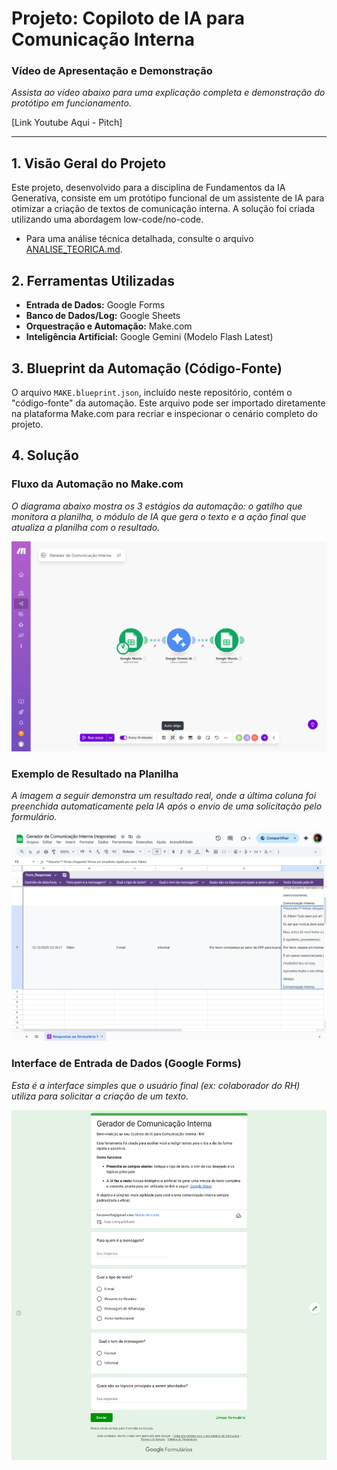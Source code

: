 # Projeto: Copiloto de IA para Comunicação Interna

### Vídeo de Apresentação e Demonstração
*Assista ao vídeo abaixo para uma explicação completa e demonstração do protótipo em funcionamento.*

[Link Youtube Aqui - Pitch]

---

## 1. Visão Geral do Projeto
Este projeto, desenvolvido para a disciplina de Fundamentos da IA Generativa, consiste em um protótipo funcional de um assistente de IA para otimizar a criação de textos de comunicação interna. A solução foi criada utilizando uma abordagem low-code/no-code.

* Para uma análise técnica detalhada, consulte o arquivo [ANALISE_TEORICA.md](ANALISE_TEORICA.md).

## 2. Ferramentas Utilizadas
* **Entrada de Dados:** Google Forms
* **Banco de Dados/Log:** Google Sheets
* **Orquestração e Automação:** Make.com
* **Inteligência Artificial:** Google Gemini (Modelo Flash Latest)

## 3. Blueprint da Automação (Código-Fonte)
O arquivo `MAKE.blueprint.json`, incluído neste repositório, contém o "código-fonte" da automação. Este arquivo pode ser importado diretamente na plataforma Make.com para recriar e inspecionar o cenário completo do projeto.

## 4. Solução

### Fluxo da Automação no Make.com
*O diagrama abaixo mostra os 3 estágios da automação: o gatilho que monitora a planilha, o módulo de IA que gera o texto e a ação final que atualiza a planilha com o resultado.*

![Fluxo da Automação no Make.com](assets/01-fluxo-automacao-make.png)

### Exemplo de Resultado na Planilha
*A imagem a seguir demonstra um resultado real, onde a última coluna foi preenchida automaticamente pela IA após o envio de uma solicitação pelo formulário.*

![Resultado na Planilha](assets/02-resultado-planilha.png)

### Interface de Entrada de Dados (Google Forms)
*Esta é a interface simples que o usuário final (ex: colaborador do RH) utiliza para solicitar a criação de um texto.*

![Interface do Google Forms](assets/03-interface-google-forms.png)